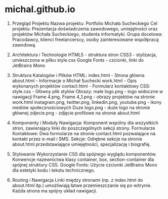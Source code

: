 # michal.github.io

1. Przegląd Projektu
Nazwa projektu: Portfolio Michała Sucheckiego
Cel projektu: Prezentacja doświadczenia zawodowego, umiejętności oraz projektów Michała Sucheckiego, studenta informatyki.
Grupa docelowa: Pracodawcy, klienci freelancerscy, osoby zainteresowane współpracą zawodową.

2. Architektura i Technologie
HTML5 - struktura stron
CSS3 - stylizacja, umieszczona w pliku style.css
Google Fonts - czcionki, linki do JetBrains Mono
3. Struktura Katalogów i Plików
HTML:
index.html - Strona główna
about.html - Informacje o Michał Suchecki
work.html - Opis wykonanych projektów
contact.html - Formularz kontaktowy
CSS:
style.css - Główny plik stylów
Obrazy:
male logo.png - logo widoczne w nawigacji
Frame 4.png, Frame 4_1.png - obrazy projektów na stronie work.html
instagram.png, twitter.png, linkedin.png, youtube.png - ikony mediów społecznościowych
Duze logo.png - duże logo na stronie głównej
zdjecie.png - zdjęcie profilowe na stronie about.html
4. Komponenty i Moduły
Nawigacja: Komponent wspólny dla wszystkich stron, zawierający linki do poszczególnych sekcji strony.
Formularze Kontaktowe: Dwa formularze na stronie contact.html pozwalające na kontakt przez e-mail i SMS.
Sekcje: Odrębne sekcje na stronie about.html przedstawiające umiejętności, specjalizację i biografię.
5. Stylowanie
Wykorzystanie CSS dla spójnego wyglądu komponentów.
Konwencje nazewnictwa klasy container, box, section-container dla spójnej struktury CSS.
Google Fonts: Użycie czcionki JetBrains Mono dla estetyki kodu i tekstu technicznego.
6. Routing i Nawigacja
Linki między stronami (np. z index.html do about.html itp.) umożliwiają łatwe przemieszczanie się po witrynie.
Każda strona ma spójny układ nawigacji.
